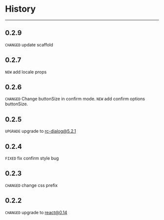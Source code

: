 # History

---

## 0.2.9
`CHANGED` update scaffold

## 0.2.7
`NEW` add locale props

## 0.2.6
`CHANGED` Change buttonSize in confirm mode.
`NEW` add confirm options buttonSize.

## 0.2.5
`UPGRADE` upgrade to rc-dialog@5.2.1

## 0.2.4
`FIXED` fix confirm style bug

## 0.2.3

`CHANGED` change css prefix

## 0.2.2

`CHANGED` upgrade to react@0.14
